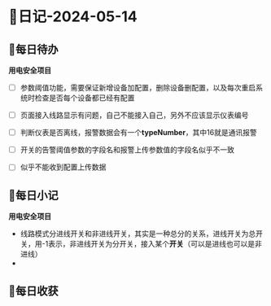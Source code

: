 # 📝日记-2024-05-14
## 📆每日待办
**用电安全项目**
- [ ] 参数阈值功能，需要保证新增设备加配置，删除设备删配置，以及每次重启系统时检查是否每个设备都已经有配置
- [ ] 页面接入线路显示有问题，自己不能接入自己，另外不应该显示仪表编号
- [ ] 判断仪表是否离线，报警数据会有一个**typeNumber**，其中16就是通讯报警
- [ ] 开关的告警阈值参数的字段名和报警上传参数值的字段名似乎不一致
- [ ] 似乎不能收到配置上传数据



## 📜每日小记
**用电安全项目**
- 线路模式分进线开关和非进线开关，其实是一种总分的关系，进线开关为总开关，用-1表示，非进线开关为分开关，接入某个**开关**（可以是进线也可以是非进线）
- 




## 🛒每日收获

